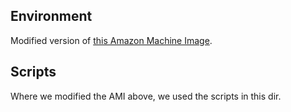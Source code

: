 ## Environment

Modified version of [this Amazon Machine Image](http://www.louisaslett.com/RStudio_AMI/).

## Scripts 

Where we modified the AMI above, we used the scripts in this dir. 
